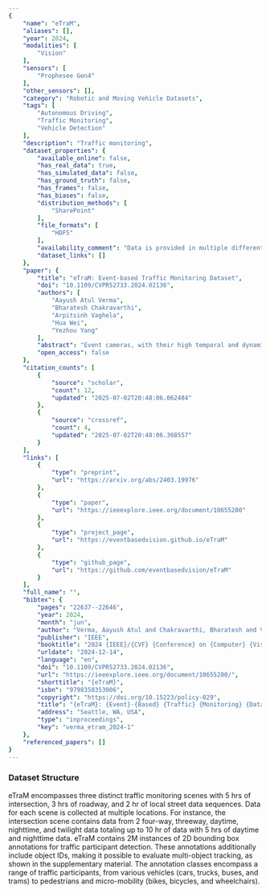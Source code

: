 ```yaml
---
{
    "name": "eTraM",
    "aliases": [],
    "year": 2024,
    "modalities": [
        "Vision"
    ],
    "sensors": [
        "Prophesee Gen4"
    ],
    "other_sensors": [],
    "category": "Robotic and Moving Vehicle Datasets",
    "tags": [
        "Autonomous Driving",
        "Traffic Monitoring",
        "Vehicle Detection"
    ],
    "description": "Traffic monitoring",
    "dataset_properties": {
        "available_online": false,
        "has_real_data": true,
        "has_simulated_data": false,
        "has_ground_truth": false,
        "has_frames": false,
        "has_biases": false,
        "distribution_methods": [
            "SharePoint"
        ],
        "file_formats": [
            "HDF5"
        ],
        "availability_comment": "Data is provided in multiple different formats and has a sign-up form",
        "dataset_links": []
    },
    "paper": {
        "title": "eTraM: Event-based Traffic Monitoring Dataset",
        "doi": "10.1109/CVPR52733.2024.02136",
        "authors": [
            "Aayush Atul Verma",
            "Bharatesh Chakravarthi",
            "Arpitsinh Vaghela",
            "Hua Wei",
            "Yezhou Yang"
        ],
        "abstract": "Event cameras, with their high temporal and dynamic range and minimal memory usage, have found applications in various fields. However, their potential in static traffic monitoring remains largely unexplored. To facilitate this exploration, we present eTraM - a first-of-itskind, fully event-based traffic monitoring dataset. eTraM offers 10 hr of data from different traffic scenarios in various lighting and weather conditions, providing a comprehensive overview of real-world situations. Providing 2M bounding box annotations, it covers eight distinct classes of traffic participants, ranging from vehicles to pedestrians and micro-mobility. eTraM\u2019s utility has been assessed using state-of-the-art methods for traffic participant detection, including RVT, RED, and YOLOv8. We quantitatively evaluate the ability of event-based models to generalize on nighttime and unseen scenes. Our findings substantiate the compelling potential of leveraging event cameras for traffic monitoring, opening new avenues for research and application. eTraM is available at https: //eventbasedvision.github.io/eTraM .",
        "open_access": false
    },
    "citation_counts": [
        {
            "source": "scholar",
            "count": 12,
            "updated": "2025-07-02T20:48:06.062484"
        },
        {
            "source": "crossref",
            "count": 4,
            "updated": "2025-07-02T20:48:06.368557"
        }
    ],
    "links": [
        {
            "type": "preprint",
            "url": "https://arxiv.org/abs/2403.19976"
        },
        {
            "type": "paper",
            "url": "https://ieeexplore.ieee.org/document/10655280"
        },
        {
            "type": "project_page",
            "url": "https://eventbasedvision.github.io/eTraM"
        },
        {
            "type": "github_page",
            "url": "https://github.com/eventbasedvision/eTraM"
        }
    ],
    "full_name": "",
    "bibtex": {
        "pages": "22637--22646",
        "year": 2024,
        "month": "jun",
        "author": "Verma, Aayush Atul and Chakravarthi, Bharatesh and Vaghela, Arpitsinh and Wei, Hua and Yang, Yezhou",
        "publisher": "IEEE",
        "booktitle": "2024 {IEEE}/{CVF} {Conference} on {Computer} {Vision} and {Pattern} {Recognition} ({CVPR})",
        "urldate": "2024-12-14",
        "language": "en",
        "doi": "10.1109/CVPR52733.2024.02136",
        "url": "https://ieeexplore.ieee.org/document/10655280/",
        "shorttitle": "{eTraM}",
        "isbn": "9798350353006",
        "copyright": "https://doi.org/10.15223/policy-029",
        "title": "{eTraM}: {Event}-{Based} {Traffic} {Monitoring} {Dataset}",
        "address": "Seattle, WA, USA",
        "type": "inproceedings",
        "key": "verma_etram_2024-1"
    },
    "referenced_papers": []
}
---
```


### Dataset Structure

eTraM encompasses three distinct traffic monitoring scenes with 5 hrs of intersection, 3 hrs of roadway, and 2 hr of local street data sequences. Data for each scene is collected at multiple locations. For instance, the intersection scene contains data from 2 four-way, threeway, daytime, nighttime, and twilight data totaling up to 10 hr of data with 5 hrs of daytime and nighttime data. eTraM contains 2M instances of 2D bounding box annotations for traffic participant detection. These annotations additionally include object IDs, making it possible to evaluate multi-object tracking, as shown in the supplementary material. The annotation classes encompass a range of traffic participants, from various vehicles (cars, trucks, buses, and trams) to pedestrians and micro-mobility (bikes, bicycles, and wheelchairs).
